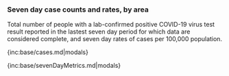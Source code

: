 ### Seven day case counts and rates, by area 

Total number of people with a lab-confirmed positive COVID-19 virus test result reported in the lastest seven day period for which data are considered complete, and seven day rates of cases per 100,000 population.

{inc:base/cases.md|modals}

{inc:base/sevenDayMetrics.md|modals}